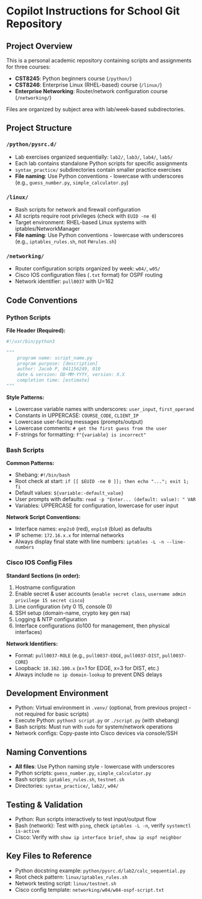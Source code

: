 # Copilot Instructions for School Git Repository

## Project Overview
This is a personal academic repository containing scripts and assignments for three courses:
- **CST8245**: Python beginners course (`/python/`)
- **CST8246**: Enterprise Linux (RHEL-based) course (`/linux/`)
- **Enterprise Networking**: Router/network configuration course (`/networking/`)

Files are organized by subject area with lab/week-based subdirectories.

## Project Structure

### `/python/pysrc.d/`
- Lab exercises organized sequentially: `lab2/`, `lab3/`, `lab4/`, `lab5/`
- Each lab contains standalone Python scripts for specific assignments
- `syntax_practice/` subdirectories contain smaller practice exercises
- **File naming**: Use Python conventions - lowercase with underscores (e.g., `guess_number.py`, `simple_calculator.py`)

### `/linux/`
- Bash scripts for network and firewall configuration
- All scripts require root privileges (check with `EUID -ne 0`)
- Target environment: RHEL-based Linux systems with iptables/NetworkManager
- **File naming**: Use Python conventions - lowercase with underscores (e.g., `iptables_rules.sh`, not `FWrules.sh`)

### `/networking/`
- Router configuration scripts organized by week: `w04/`, `w05/`
- Cisco IOS configuration files (`.txt` format) for OSPF routing
- Network identifier: `pull0037` with U=162

## Code Conventions

### Python Scripts
**File Header (Required):**
```python
#!/usr/bin/python3

"""
    program name: script_name.py
    program purpose: [description]
    author: Jacob P, 041156249, 010
    date & version: DD-MM-YYYY, version: X.X
    completion time: [estimate]
"""
```

**Style Patterns:**
- Lowercase variable names with underscores: `user_input`, `first_operand`
- Constants in UPPERCASE: `COURSE_CODE`, `CLIENT_IP`
- Lowercase user-facing messages (prompts/output)
- Lowercase comments: `# get the first guess from the user`
- F-strings for formatting: `f"{variable} is incorrect"`

### Bash Scripts
**Common Patterns:**
- Shebang: `#!/bin/bash`
- Root check at start: `if [[ $EUID -ne 0 ]]; then echo "..."; exit 1; fi`
- Default values: `${variable:-default_value}`
- User prompts with defaults: `read -p "Enter... (default: value): " VAR`
- Variables: UPPERCASE for configuration, lowercase for user input

**Network Script Conventions:**
- Interface names: `enp2s0` (red), `enp1s0` (blue) as defaults
- IP scheme: `172.16.x.x` for internal networks
- Always display final state with line numbers: `iptables -L -n --line-numbers`

### Cisco IOS Config Files
**Standard Sections (in order):**
1. Hostname configuration
2. Enable secret & user accounts (`enable secret class`, `username admin privilege 15 secret cisco`)
3. Line configuration (vty 0 15, console 0)
4. SSH setup (domain-name, crypto key gen rsa)
5. Logging & NTP configuration
6. Interface configurations (lo100 for management, then physical interfaces)

**Network Identifiers:**
- Format: `pull0037-ROLE` (e.g., `pull0037-EDGE`, `pull0037-DIST`, `pull0037-CORE`)
- Loopback: `10.162.100.x` (x=1 for EDGE, x=3 for DIST, etc.)
- Always include `no ip domain-lookup` to prevent DNS delays

## Development Environment
- Python: Virtual environment in `.venv/` (optional, from previous project - not required for basic scripts)
- Execute Python: `python3 script.py` or `./script.py` (with shebang)
- Bash scripts: Must run with `sudo` for system/network operations
- Network configs: Copy-paste into Cisco devices via console/SSH

## Naming Conventions
- **All files**: Use Python naming style - lowercase with underscores
- Python scripts: `guess_number.py`, `simple_calculator.py`
- Bash scripts: `iptables_rules.sh`, `testnet.sh`
- Directories: `syntax_practice/`, `lab2/`, `w04/`

## Testing & Validation
- Python: Run scripts interactively to test input/output flow
- Bash (network): Test with `ping`, check `iptables -L -n`, verify `systemctl is-active`
- Cisco: Verify with `show ip interface brief`, `show ip ospf neighbor`

## Key Files to Reference
- Python docstring example: `python/pysrc.d/lab2/calc_sequential.py`
- Root check pattern: `linux/iptables_rules.sh`
- Network testing script: `linux/testnet.sh`
- Cisco config template: `networking/w04/w04-ospf-script.txt`
